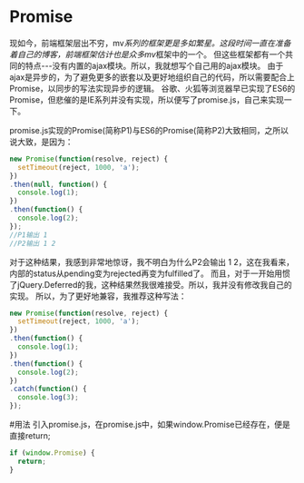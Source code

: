 # Promise
现如今，前端框架层出不穷，mv*系列的框架更是多如繁星。这段时间一直在准备着自己的博客，前端框架估计也是众多mv*框架中的一个。
但这些框架都有一个共同的特点---没有内置的ajax模块。所以，我就想写个自己用的ajax模块。
由于ajax是异步的，为了避免更多的嵌套以及更好地组织自己的代码，所以需要配合上Promise，以同步的写法实现异步的逻辑。
谷歌、火狐等浏览器早已实现了ES6的Promise，但悲催的是IE系列并没有实现，所以便写了promise.js，自己来实现一下。

promise.js实现的Promise(简称P1)与ES6的Promise(简称P2)大致相同，之所以说大致，是因为：
```javascript
new Promise(function(resolve, reject) {
  setTimeout(reject, 1000, 'a');
})
.then(null, function() {
  console.log(1);
})
.then(function() {
  console.log(2);
});
//P1输出 1
//P2输出 1 2
```
对于这种结果，我感到非常地惊讶，我不明白为什么P2会输出 1 2，这在我看来，内部的status从pending变为rejected再变为fulfilled了。
而且，对于一开始用惯了jQuery.Deferred的我，这种结果然我很难接受。所以，我并没有修改我自己的实现。
所以，为了更好地兼容，我推荐这种写法：
```javascript
new Promise(function(resolve, reject) {
  setTimeout(reject, 1000, 'a');
})
.then(function() {
  console.log(1);
})
.then(function() {
  console.log(2);
})
.catch(function() {
  console.log(3);
});
```
#用法
引入promise.js，在promise.js中，如果window.Promise已经存在，便是直接return;
```javascript
if (window.Promise) {
  return;
}
```
